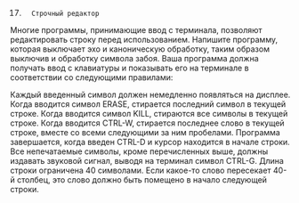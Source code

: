 17.       Строчный редактор
Многие программы, принимающие ввод с терминала, позволяют редактировать строку перед использованием. Напишите программу, которая выключает эхо и каноническую обработку, таким образом выключив и обработку символа забоя. Ваша программа должна получать ввод с клавиатуры и показывать его на терминале в соответствии со следующими правилами:

Каждый введенный символ должен немедленно появляться на дисплее.
Когда вводится символ ERASE, стирается последний символ в текущей строке.
Когда вводится символ KILL, стираются все символы в текущей строке.
Когда вводится CTRL-W, стирается последнее слово в текущей строке, вместе со всеми следующими за ним пробелами.
Программа завершается, когда введен CTRL-D и курсор находится в начале строки.
Все непечатаемые символы, кроме перечисленных выше, должны издавать звуковой сигнал, выводя на терминал символ CTRL-G.
Длина строки ограничена 40 символами. Если какое-то слово пересекает 40-й столбец, это слово должно быть помещено в начало следующей строки.
